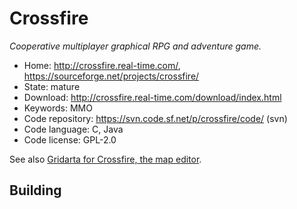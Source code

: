 # Crossfire

_Cooperative multiplayer graphical RPG and adventure game._

- Home: http://crossfire.real-time.com/, https://sourceforge.net/projects/crossfire/
- State: mature
- Download: http://crossfire.real-time.com/download/index.html
- Keywords: MMO
- Code repository: https://svn.code.sf.net/p/crossfire/code/ (svn)
- Code language: C, Java
- Code license: GPL-2.0

See also [Gridarta for Crossfire, the map editor](https://sourceforge.net/projects/gridarta/).

## Building

